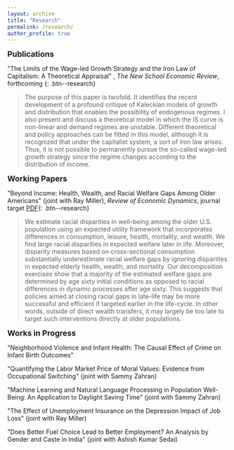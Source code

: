 ```yaml
---
layout: archive
title: "Research"
permalink: /research/
author_profile: true
---
```

<span style="font-size:1.25em; font-weight:bold;">Publications</span>

"The Limits of the Wage-led Growth Strategy and the Iron Law of Capitalism: A Theoretical Appraisal" , *The New School Economic Review*, forthcoming {: .btn--research}

> The purpose of this paper is twofold. It identifies the recent development of a profound critique of Kaleckian models of growth and distribution that enables the possibility of endogenous regimes. I also present and discuss a theoretical model in which the IS curve is non-linear and demand regimes are unstable. Different theoretical and policy approaches can be fitted in this model, although it is recognized that under the capitalist system, a sort of iron law arises. Thus, it is not possible to permanently pursue the so-called wage-led growth strategy since the regime changes according to the distribution of income.


<span style="font-size:1.25em; font-weight:bold;">Working Papers</span>

"Beyond Income: Health, Wealth, and Racial Welfare Gaps Among Older Americans" (joint with Ray Miller), *Review of Economic Dynamics*, journal target [PDF](/files/pdf/research/Racial_Welfare_Chin_Miller_2022.pdf){: .btn--research}

> We estimate racial disparities in well-being among the older U.S. population using an expected utility framework that incorporates differences in consumption, leisure, health, mortality, and wealth. We find large racial disparities in expected welfare later in life. Moreover, disparity measures based on cross-sectional consumption substantially underestimate racial welfare gaps by ignoring disparities in expected elderly health, wealth, and mortality. Our decomposition exercises show that a majority of the estimated welfare gaps are determined by age sixty initial conditions as opposed to racial differences in dynamic processes after age sixty. This suggests that policies aimed at closing racial gaps in late-life may be more successful and efficient if targeted earlier in the life-cycle. In other words, outside of direct wealth transfers, it may largely be too late to target such interventions directly at older populations.


<span style="font-size:1.25em; font-weight:bold;"> Works in Progress</span>

"Neighborhood Violence and Infant Health: The Causal Effect of Crime on Infant Birth Outcomes"

"Quantifying the Labor Market Price of Moral Values: Evidence from Occupational Switching" (joint with Sammy Zahran)

"Machine Learning and Natural Language Processing in Population Well-Being: An Application to Daylight Saving Time" (joint with Sammy Zahran)

"The Effect of Unemployment Insurance on the Depression Impact of Job Loss" (joint with Ray Miller)

"Does Better Fuel Choice Lead to Better Employment? An Analysis by Gender and Caste in India" (joint with Ashish Kumar Sedai)
